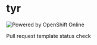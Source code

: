 # tyr

![Powered by OpenShift Online](https://www.openshift.com/images/logos/powered_by_openshift.png)

Pull request template status check
